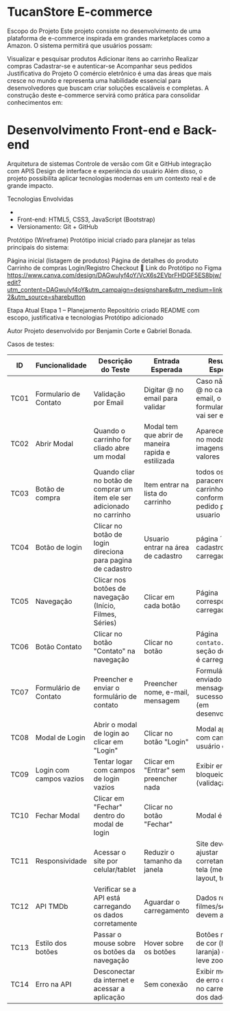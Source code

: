 <h1>TucanStore E-commerce</h1> 

Escopo do Projeto Este projeto consiste no desenvolvimento de uma plataforma de e-commerce inspirada em grandes marketplaces como a Amazon.
O sistema permitirá que usuários possam:

Visualizar e pesquisar produtos
Adicionar itens ao carrinho
Realizar compras
Cadastrar-se e autenticar-se
Acompanhar seus pedidos
Justificativa do Projeto O comércio eletrônico é uma das áreas que mais cresce no mundo e representa uma habilidade essencial para desenvolvedores que buscam criar soluções escaláveis e completas.
A construção deste e-commerce servirá como prática para consolidar conhecimentos em:

<h1>Desenvolvimento Front-end e Back-end</h1> 
Arquitetura de sistemas
Controle de versão com Git e GitHub
integração com APIS
Design de interface e experiência do usuário
Além disso, o projeto possibilita aplicar tecnologias modernas em um contexto real e de grande impacto.

Tecnologias Envolvidas
<ul>
  <li></li>
  <li>Front-end: HTML5, CSS3, JavaScript (Bootstrap)</li>
  <li> Versionamento: Git + GitHub </li>
</ul>


Protótipo (Wireframe) Protótipo inicial criado para planejar as telas principais do sistema:

Página inicial (listagem de produtos)
Página de detalhes do produto
Carrinho de compras
Login/Registro
Checkout
📎 Link do Protótipo no Figma
https://www.canva.com/design/DAGwuIyf4oY/VcX6s2EVbrFHDGF5ES8bjw/edit?utm_content=DAGwuIyf4oY&utm_campaign=designshare&utm_medium=link2&utm_source=sharebutton

Etapa Atual Etapa 1 – Planejamento
Repositório criado
README com escopo, justificativa e tecnologias
Protótipo adicionado

Autor Projeto desenvolvido por Benjamin Corte e Gabriel Bonada.


Casos de testes: 

| **ID** | **Funcionalidade**        | **Descrição do Teste**                                   | **Entrada Esperada**                     | **Resultado Esperado**                                                 | **Status** |
| ------ | ------------------------- | -------------------------------------------------------- | ---------------------------------------- | ---------------------------------------------------------------------- | -------- |
| TC01   | Formulario de Contato     | Validação por Email                                      | Digitar @ no email para validar          | Caso não tenha o @ no campo do email, o formulario não vai ser enviado | ✅ 
| TC02   | Abrir Modal               | Quando o carrinho for cliado abre um modal               | Modal tem que abrir de maneira rapida e estilizada | Aparecer os itens no modal com imagens e valores             | ✅      
| TC03   | Botão de compra  | Quando cliar no botão de comprar um item ele ser adicionado no carrinho    | Item entrar na lista do carrinho                          | todos os itens paracerem no carrinho conforme o pedido pelo usuario  | ✅      |
| TC04   | Botão de login       | Clicar no botão de login direciona para pagina de cadastro            | Usuario entrar na área de cadastro                | página ´ cadastro.html ´ é carregada  | ✅          |
| TC05   | Navegação                 | Clicar nos botões de navegação (Início, Filmes, Séries)  | Clicar em cada botão                     | Página correspondente é carregada                                      | ✅          |
| TC06   | Botão Contato             | Clicar no botão "Contato" na navegação                   | Clicar no botão                          | Página `contato.html` ou seção de contato é carregada                  | ✅          |
| TC07   | Formulário de Contato     | Preencher e enviar o formulário de contato               | Preencher nome, e-mail, mensagem         | Formulário enviado ou mensagem de sucesso aparece (em desenvolvimento) | ⚠️         |
| TC08   | Modal de Login            | Abrir o modal de login ao clicar em "Login"              | Clicar no botão "Login"                  | Modal aparece com campos de usuário e senha                            | ✅          |
| TC09   | Login com campos vazios   | Tentar logar com campos de login vazios                  | Clicar em "Entrar" sem preencher nada    | Exibir erro ou bloqueio do envio (validação)                           | ⚠️         |
| TC10   | Fechar Modal              | Clicar em "Fechar" dentro do modal de login              | Clicar no botão "Fechar"                 | Modal é fechado                                                        | ✅          |
| TC11   | Responsividade            | Acessar o site por celular/tablet                        | Reduzir o tamanho da janela              | Site deve se ajustar corretamente à tela (menu, layout, textos)        | ⚠️         |
| TC12   | API TMDb                  | Verificar se a API está carregando os dados corretamente | Aguardar o carregamento                  | Dados reais de filmes/séries devem aparecer                            | ✅          |
| TC13   | Estilo dos botões         | Passar o mouse sobre os botões da navegação              | Hover sobre os botões                    | Botões mudam de cor (hover laranja) e fazem leve zoom                  | ✅          |
| TC14   | Erro na API               | Desconectar da internet e acessar a aplicação            | Sem conexão                              | Exibir mensagem de erro ou falha no carregamento dos dados             | ⚠️         |

